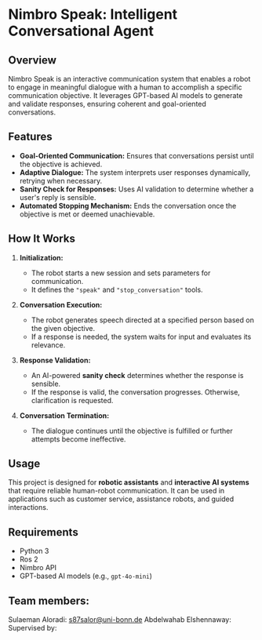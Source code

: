 # Nimbro Speak: Intelligent Conversational Agent

## Overview
Nimbro Speak is an interactive communication system that enables a robot to engage in meaningful dialogue with a human to accomplish a specific communication objective. It leverages GPT-based AI models to generate and validate responses, ensuring coherent and goal-oriented conversations.

## Features
- **Goal-Oriented Communication:** Ensures that conversations persist until the objective is achieved.  
- **Adaptive Dialogue:** The system interprets user responses dynamically, retrying when necessary.  
- **Sanity Check for Responses:** Uses AI validation to determine whether a user's reply is sensible.  
- **Automated Stopping Mechanism:** Ends the conversation once the objective is met or deemed unachievable.  

## How It Works
1. **Initialization:**  
   - The robot starts a new session and sets parameters for communication.  
   - It defines the `"speak"` and `"stop_conversation"` tools.  

2. **Conversation Execution:**  
   - The robot generates speech directed at a specified person based on the given objective.  
   - If a response is needed, the system waits for input and evaluates its relevance.  

3. **Response Validation:**  
   - An AI-powered **sanity check** determines whether the response is sensible.  
   - If the response is valid, the conversation progresses. Otherwise, clarification is requested.  

4. **Conversation Termination:**  
   - The dialogue continues until the objective is fulfilled or further attempts become ineffective.  

## Usage
This project is designed for **robotic assistants** and **interactive AI systems** that require reliable human-robot communication. It can be used in applications such as customer service, assistance robots, and guided interactions.

## Requirements
- Python 3
- Ros 2
- Nimbro API  
- GPT-based AI models (e.g., `gpt-4o-mini`)  


## Team members:
Sulaeman Aloradi: s87salor@uni-bonn.de
Abdelwahab Elshennaway: 
Supervised by:


